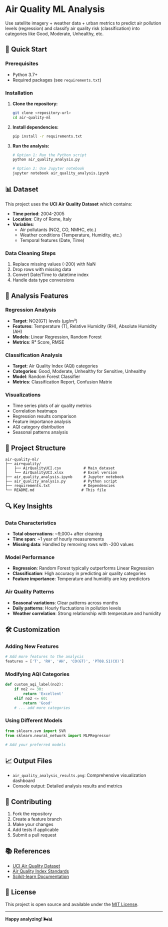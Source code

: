 # Air Quality ML Analysis

Use satellite imagery + weather data + urban metrics to predict air pollution levels (regression) and classify air quality risk (classification) into categories like Good, Moderate, Unhealthy, etc.

## 🚀 Quick Start

### Prerequisites
- Python 3.7+
- Required packages (see `requirements.txt`)

### Installation

1. **Clone the repository:**
   ```bash
   git clone <repository-url>
   cd air-quality-ml
   ```

2. **Install dependencies:**
   ```bash
   pip install -r requirements.txt
   ```

3. **Run the analysis:**
   ```bash
   # Option 1: Run the Python script
   python air_quality_analysis.py
   
   # Option 2: Use Jupyter notebook
   jupyter notebook air_quality_analysis.ipynb
   ```

## 📊 Dataset

This project uses the **UCI Air Quality Dataset** which contains:
- **Time period**: 2004-2005
- **Location**: City of Rome, Italy
- **Variables**: 
  - Air pollutants (NO2, CO, NMHC, etc.)
  - Weather conditions (Temperature, Humidity, etc.)
  - Temporal features (Date, Time)

### Data Cleaning Steps
1. Replace missing values (-200) with NaN
2. Drop rows with missing data
3. Convert Date/Time to datetime index
4. Handle data type conversions

## 🎯 Analysis Features

### Regression Analysis
- **Target**: NO2(GT) levels (µg/m³)
- **Features**: Temperature (T), Relative Humidity (RH), Absolute Humidity (AH)
- **Models**: Linear Regression, Random Forest
- **Metrics**: R² Score, RMSE

### Classification Analysis
- **Target**: Air Quality Index (AQI) categories
- **Categories**: Good, Moderate, Unhealthy for Sensitive, Unhealthy
- **Model**: Random Forest Classifier
- **Metrics**: Classification Report, Confusion Matrix

### Visualizations
- Time series plots of air quality metrics
- Correlation heatmaps
- Regression results comparison
- Feature importance analysis
- AQI category distribution
- Seasonal patterns analysis

## 📁 Project Structure

```
air-quality-ml/
├── air+quality/
│   ├── AirQualityUCI.csv          # Main dataset
│   └── AirQualityUCI.xlsx         # Excel version
├── air_quality_analysis.ipynb     # Jupyter notebook
├── air_quality_analysis.py        # Python script
├── requirements.txt               # Dependencies
└── README.md                     # This file
```

## 🔍 Key Insights

### Data Characteristics
- **Total observations**: ~9,000+ after cleaning
- **Time span**: ~1 year of hourly measurements
- **Missing data**: Handled by removing rows with -200 values

### Model Performance
- **Regression**: Random Forest typically outperforms Linear Regression
- **Classification**: High accuracy in predicting air quality categories
- **Feature importance**: Temperature and humidity are key predictors

### Air Quality Patterns
- **Seasonal variations**: Clear patterns across months
- **Daily patterns**: Hourly fluctuations in pollution levels
- **Weather correlation**: Strong relationship with temperature and humidity

## 🛠️ Customization

### Adding New Features
```python
# Add more features to the analysis
features = ['T', 'RH', 'AH', 'CO(GT)', 'PT08.S1(CO)']
```

### Modifying AQI Categories
```python
def custom_aqi_label(no2):
    if no2 <= 30:
        return 'Excellent'
    elif no2 <= 60:
        return 'Good'
    # ... add more categories
```

### Using Different Models
```python
from sklearn.svm import SVR
from sklearn.neural_network import MLPRegressor

# Add your preferred models
```

## 📈 Output Files

- `air_quality_analysis_results.png`: Comprehensive visualization dashboard
- Console output: Detailed analysis results and metrics

## 🤝 Contributing

1. Fork the repository
2. Create a feature branch
3. Make your changes
4. Add tests if applicable
5. Submit a pull request

## 📚 References

- [UCI Air Quality Dataset](https://archive.ics.uci.edu/ml/datasets/Air+Quality)
- [Air Quality Index Standards](https://www.epa.gov/air-quality-index)
- [Scikit-learn Documentation](https://scikit-learn.org/)

## 📄 License

This project is open source and available under the [MIT License](LICENSE).

---

**Happy analyzing! 🌬️📊**
